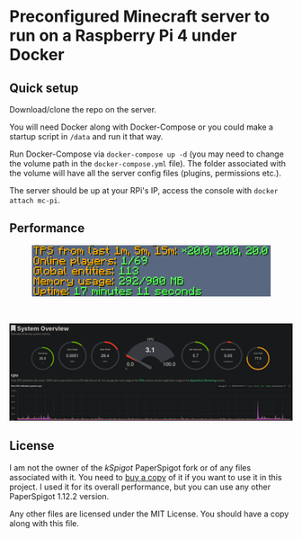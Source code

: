 #  Preconfigured Minecraft server to run on a Raspberry Pi 4 under Docker

## Quick setup

Download/clone the repo on the server.

You will need Docker along with Docker-Compose or you could make a startup script in ```/data``` and run it that way.

Run Docker-Compose via ```docker-compose up -d``` (you may need to change the volume path in the ```docker-compose.yml``` file). The folder associated with the volume will have all the server config files (plugins, permissions etc.).

The server should be up at your RPi's IP, access the console with ```docker attach mc-pi```.

## Performance

<p align="center"><img src="https://github.com/sabinM1/mc-pi/blob/master/images/tps.png"/></p>
<br>
<p align="center"><img src="https://github.com/sabinM1/mc-pi/blob/master/images/netdata.png"/></p>

## License

I am not the owner of the *kSpigot* PaperSpigot fork or of any files associated with it. You need to [buy a copy](https://www.mc-market.org/resources/12302/) of it if you want to use it in this project. I used it for its overall performance, but you can use any other PaperSpigot 1.12.2 version.

Any other files are licensed under the MIT License. You should have a copy along with this file.
